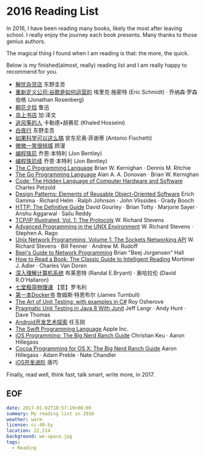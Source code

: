 2016 Reading List
===
In 2016, I have been reading many books, likely the most after leaving school. I really enjoy the journey each book presents. Many thanks to those genius authors.

The magical thing I found when I am reading is that: the more, the quick.

Below is my finished(almost, really) reading list and I am really happy to recommend for you.

- [解忧杂货店](https://www.amazon.cn/解忧杂货店-东野圭吾/dp/B00NOQNHP2) 东野圭吾
- [重新定义公司:谷歌是如何运营的](https://www.amazon.cn/重新定义公司-谷歌是如何运营的-埃里克·施密特/dp/B01441LZ22) 埃里克·施密特 (Eric Schmidt) · 乔纳森·罗森伯格 (Jonathan Rosenberg)
- [朝花夕拾](https://www.amazon.cn/经典译林-朝花夕拾-鲁迅/dp/B00JIOBBYI) 鲁迅
- [岛上书店](https://www.amazon.cn/岛上书店-加·泽文/dp/B00VWVAFAG) 加·泽文
- [追风筝的人](https://www.amazon.cn/追风筝的人-卡勒德•胡赛尼/dp/B00DFYLXN6) 卡勒德•胡赛尼 (Khaled Hosseini)
- [白夜行](https://www.amazon.cn/白夜行-东野圭吾/dp/B00BXX5DDM) 东野圭吾
- [如果科学可以这么搞](https://www.amazon.cn/如果科学可以这么搞-以科学的名义回答最-的奇葩问题-安东尼奥·菲谢蒂/dp/B012FLY782) 安东尼奥·菲谢蒂 (Antonio Fischetti)
- [微微一笑很倾城](https://www.amazon.cn/微微一笑很倾城-顾漫/dp/B00R7DM66E) 顾漫
- [编程珠玑](https://www.amazon.cn/编程珠玑-乔恩·本特利/dp/B00SFZH0DC) 乔恩·本特利 (Jon Bentley)
- [编程珠玑续](https://www.amazon.cn/编程珠玑-美-乔恩·本特利/dp/B0150BMQDM) 乔恩·本特利 (Jon Bentley)
- [The C Programming Language](https://www.amazon.com/Programming-Language-Brian-W-Kernighan/dp/0131103628) Brian W. Kernighan · Dennis M. Ritchie
- [The Go Programming Language](https://www.amazon.com/Programming-Language-Addison-Wesley-Professional-Computing/dp/0134190440) Alan A. A. Donovan · Brian W. Kernighan
- [Code: The Hidden Language of Computer Hardware and Software](https://www.amazon.com/Code-Language-Computer-Hardware-Software/dp/0735611319) Charles Petzold
- [Design Patterns: Elements of Reusable Object-Oriented Software](https://www.amazon.com/Design-Patterns-Elements-Reusable-Object-Oriented/dp/0201633612) Erich Gamma · Richard Helm · Ralph Johnson · John Vlissides · Grady Booch
- [HTTP: The Definitive Guide](https://www.amazon.com/HTTP-Definitive-Guide-Guides/dp/1565925092) David Gourley · Brian Totty · Marjorie Sayer · Anshu Aggarwal · Sailu Reddy
- [TCP/IP Illustrated, Vol. 1: The Protocols](https://www.amazon.com/TCP-Illustrated-Vol-Addison-Wesley-Professional/dp/0201633469) W. Richard Stevens
- [Advanced Programming in the UNIX Environment](https://www.amazon.com/Advanced-Programming-UNIX-Environment-3rd/dp/0321637739) W. Richard Stevens · Stephen A. Rago
- [Unix Network Programming, Volume 1: The Sockets Networking API](https://www.amazon.com/Unix-Network-Programming-Sockets-Networking/dp/0131411551) W. Richard Stevens · Bill Fenner · Andrew M. Rudoff
- [Beej's Guide to Network Programming](http://beej.us/guide/bgnet/) Brian "Beej Jorgensen" Hall
- [How to Read a Book: The Classic Guide to Intelligent Reading](https://www.amazon.com/How-Read-Book-Intelligent-Touchstone/dp/0671212095)  Mortimer J. Adler · Charles Van Doren
- [深入理解计算机系统](https://www.amazon.cn/计算机科学丛书-深入理解计算机系统-布莱恩特/dp/B004BJ18KM) 布莱恩特 (Randal E.Bryant) · 奥哈拉伦 (David R.O'Hallaron)
- [七堂极简物理课](https://www.amazon.cn/七堂极简物理课-意-罗韦利著-文铮-陶慧慧译/dp/B01KFDHJX2) 【意】罗韦利
- [第一本Docker书](https://www.amazon.cn/第一本Docker书-修订版-詹姆斯·特恩布尔/dp/B01E5P05KU) 詹姆斯·特恩布尔 (James Turnbull)
- [The Art of Unit Testing: with examples in C#](https://www.amazon.com/Art-Unit-Testing-examples/dp/1617290890) Roy Osherove
- [Pragmatic Unit Testing in Java 8 With Junit](https://www.amazon.com/Pragmatic-Unit-Testing-Java-JUnit/dp/1941222595) Jeff Langr · Andy Hunt · Dave Thomas
- [Android开发艺术探索](https://www.amazon.cn/Android开发艺术探索-任玉刚/dp/B014HV1X3K) 任玉刚
- [The Swift Programming Language](https://developer.apple.com/library/content/documentation/Swift/Conceptual/Swift_Programming_Language/) Apple Inc.
- [iOS Programming: The Big Nerd Ranch Guide](https://www.amazon.com/iOS-Programming-Ranch-Guide-Guides/dp/0134390733) Christian Keu · Aaron Hillegass
- [Cocoa Programming for OS X: The Big Nerd Ranch Guide](https://www.amazon.com/Cocoa-Programming-OS-Ranch-Guides/dp/0134076958) Aaron Hillegass · Adam Preble · Nate Chandler
- [iOS开发进阶](https://www.amazon.cn/iOS开发进阶-唐巧/dp/B00R43XG9S) 唐巧

Finally, read well, think fast, talk smart, write more, in 2017.

## EOF
```yaml
date: 2017-01-02T18:57:19+08:00
summary: My reading list in 2016
weather: warm
license: cc-40-by
location: 22,114
background: we-space.jpg
tags:
  - Reading
```
